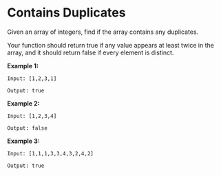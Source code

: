 # Contains Duplicates
Given an array of integers, find if the array contains any duplicates.

Your function should return true if any value appears at least twice in the array, and it should return false if every element is distinct.

**Example 1:**

    Input: [1,2,3,1]

    Output: true

**Example 2:**

    Input: [1,2,3,4]

    Output: false

**Example 3:**

    Input: [1,1,1,3,3,4,3,2,4,2]
    
    Output: true